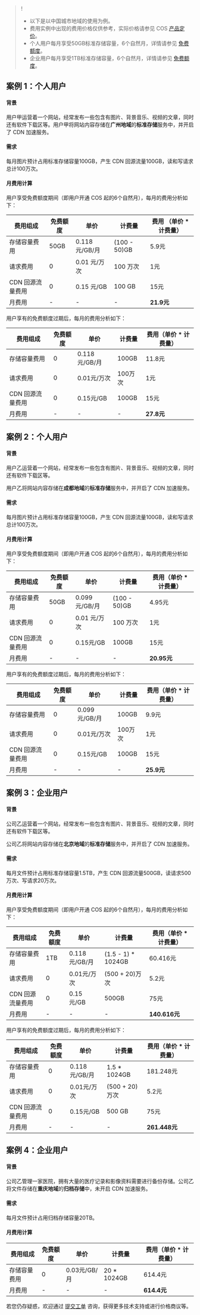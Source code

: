 >!
>- 以下是以中国城市地域的使用为例。
>- 费用实例中出现的费用价格仅供参考，实际价格请参见 COS [产品定价](https://cloud.tencent.com/document/product/436/6239)。
>- 个人用户每月享受50GB标准存储容量，6个自然月，详情请参见 [免费额度](https://cloud.tencent.com/document/product/436/6240)。
>- 企业用户每月享受1TB标准存储容量，6个自然月，详情请参见 [免费额度](https://cloud.tencent.com/document/product/436/6240)。

## 案例 1：个人用户

#### 背景

用户甲运营着一个网站，经常发布一些包含有图片、背景音乐、视频的文章，同时还有软件下载区等。用户甲将网站内容存储在**广州地域**的**标准存储**服务中，并开启了 CDN 加速服务。

#### 需求

每月图片预计占用标准存储容量100GB，产生 CDN 回源流量100GB，读和写请求总计100万次。

#### 月费用计算

用户享受免费额度期间（即用户开通 COS 起的6个自然月），每月的费用分析如下：

| 费用组成         | 免费额度 | 单价          | 计费量      | 费用 （单价 * 计费量） |
| ---------------- | -------- | ------------- | ----------- | ------------------------ |
| 存储容量费用     | 50GB    | 0.118 元/GB/月 | (100 - 50)GB | 5.9元                      |
| 请求费用         | 0        | 0.01 元/万次  | 100 万次    | 1元                        |
| CDN 回源流量费用 | 0        | 0.15 元/GB    | 100 GB      | 15元                       |
| 月费用           | -        | -            | -           | **21.9元**                 |

用户享有的免费额度过期后，每月的费用分析如下：

| 费用组成         | 免费额度 | 单价          | 计费量   | 费用（单价 * 计费量） |
| ---------------- | -------- | ------------- | -------- | ------------------------ |
| 存储容量费用     | 0        | 0.118元/GB/月 | 100GB   | 11.8元                       |
| 请求费用         | 0        | 0.01元/万次  | 100万次 | 1元                        |
| CDN 回源流量费用 | 0        | 0.15元/GB    | 100GB   | 15元                       |
| 月费用           | -       | -             | -        | **27.8元**                   |


## 案例 2：个人用户

#### 背景

用户乙运营着一个网站，经常发布一些包含有图片、背景音乐、视频的文章，同时还有软件下载区等。

用户乙将网站内容存储在**成都地域**的**标准存储**服务中，并开启了 CDN 加速服务。 

#### 需求

每月图片预计占用标准存储容量100GB，产生 CDN 回源流量100GB，读和写请求总计100万次。

#### 月费用计算

用户享受免费额度期间（即用户开通 COS 起的6个自然月），每月的费用分析如下：

| 费用组成         | 免费额度 | 单价           | 计费量      | 费用（单价 \* 计费量） |
| ---------------- | -------- | -------------- | ----------- | ------------------------ |
| 存储容量费用     | 50GB    | 0.099元/GB/月 | (100 - 50)GB | 4.95元                     |
| 请求费用         | 0        | 0.01 元/万次   | 100 万次    | 1元                        |
| CDN 回源流量费用 | 0        | 0.15元/GB     | 100GB      | 15元                       |
| 月费用           | -        | -              | -           | **20.95元**                |

用户享有的免费额度过期后，每月的费用分析如下：

| 费用组成         | 免费额度 | 单价           | 计费量   | 费用（单价 \* 计费量） |
| ---------------- | -------- | -------------- | -------- | ------------------------ |
| 存储容量费用     | 0        | 0.099元/GB/月 | 100GB   | 9.9元                      |
| 请求费用         | 0        | 0.01元/万次   | 100万次 | 1元                        |
| CDN 回源流量费用 | 0        | 0.15元/GB     | 100GB   | 15元                       |
| 月费用           | -        | -              | -        | **25.9元**                 |

## 案例 3：企业用户

#### 背景

公司乙运营着一个网站，经常发布一些包含有图片、背景音乐、视频的文章，同时还有软件下载区等。

公司乙将网站内容存储在**北京地域**的**标准存储**服务中，并开启了 CDN 加速服务。 

#### 需求

每月文件预计占用标准存储容量1.5TB，产生 CDN 回源流量500GB，读请求500万次、写请求20万次。

#### 月费用计算

用户享受免费额度期间（即用户开通 COS 起的6个自然月），每月的费用分析如下：

| 费用组成         | 免费额度 | 单价          | 计费量              | 费用（单价 \* 计费量） |
| ---------------- | -------- | ------------- | ------------------- | ------------------------ |
| 存储容量费用     | 1TB     | 0.118元/GB/月 | (1.5 - 1) * 1024GB | 60.416元                    |
| 请求费用         | 0        | 0.01元/万次  | (500 + 20)万次       | 5.2元                      |
| CDN 回源流量费用 | 0        | 0.15元/GB    | 500GB              | 75元                       |
| 月费用           | -        |-             | -                   | **140.616元**               |

用户享有的免费额度过期后，每月的费用分析如下：

| 费用组成         | 免费额度 | 单价          | 计费量        | 费用（单价 \* 计费量） |
| ---------------- | -------- | ------------- | ------------- | ------------------------ |
| 存储容量费用     | 0        | 0.118元/GB/月 | 1.5 * 1024GB | 181.248元                   |
| 请求费用         | 0        | 0.01元/万次  | (500 + 20)万次 | 5.2元                      |
| CDN 回源流量费用 | 0        | 0.15元/GB    | 500 GB        | 75元                       |
| 月费用           | -        |-             | -             | **261.448元**               |

## 案例 4：企业用户

#### 背景 

公司乙管理一家医院，拥有大量的医疗记录和影像资料需要进行备份存储。公司乙将文件存储在**重庆地域**的**归档存储**中，未开启 CDN 加速服务。

#### 需求

每月文件预计占用归档存储容量20TB。

#### 月费用计算

| 费用组成     | 免费额度 | 单价          | 计费量       | 费用（单价 \* 计费量） |
| ------------ | -------- | ------------- | ------------ | ------------------------ |
| 存储容量费用 | 0        | 0.03元/GB/月 | 20 * 1024GB | 614.4元                   |
| 月费用       | -        | -             | -           | **614.4元**               |

若您仍存疑惑，欢迎通过 [提交工单](https://console.cloud.tencent.com/workorder/category) 咨询，获得更多技术支持或进行价格商议等。
